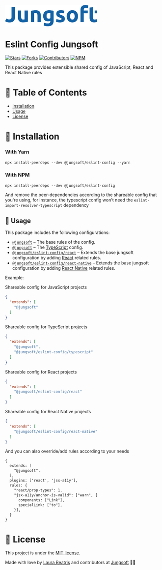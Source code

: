 <img src=".github/docs/logo.png" width="300px"/>

# Eslint Config Jungsoft

[![Stars](https://img.shields.io/github/stars/jungsoft/eslint-config?color=1661A5&style=flat-square)](https://github.com/jungsoft/eslint-config/stargazers)
[![Forks](https://img.shields.io/github/forks/jungsoft/eslint-config?color=%231661A5&style=flat-square)](https://github.com/jungsoft/eslint-config/network/members)
[![Contributors](https://img.shields.io/github/contributors/jungsoft/eslint-config?color=1661A5&style=flat-square)](https://github.com/jungsoft/eslint-config/graphs/contributors)
[![NPM](https://img.shields.io/npm/v/@jungsoft/eslint-config?color=1661A5&style=flat-square)](https://www.npmjs.com/package/@jungsoft/eslint-config)

This package provides extensible shared config of JavaScript, React and React Native rules

# :pushpin: Table of Contents

* [Installation](#construction_worker-installation)
* [Usage](#pushpin-usage)
* [License](#closed_book-license)

# :construction_worker: Installation

### With Yarn

```
npx install-peerdeps --dev @jungsoft/eslint-config --yarn
```

### With NPM
```
npx install-peerdeps --dev @jungsoft/eslint-config
```

And remove the peer-dependencies according to the shareable config that you're using, for instance, the typescript config won't need the ``eslint-import-resolver-typescript`` dependency

## :pushpin: Usage

This package includes the following configurations:

* [`@jungsoft`](./configurations/main.js) – The base rules of the config.
* [`@jungsoft`](./configurations/typescript.js) – The [TypeScript](https://www.typescriptlang.org/) config.
* [`@jungsoft/eslint-config/react`](./configurations/react.js) – Extends the base jungsoft configuration by adding [React](https://facebook.github.io/react/) related rules.
* [`@jungsoft/eslint-config/react-native`](./configurations/react-native.js) – Extends the base jungsoft configuration by adding [React Native](https://reactnative.dev/) related rules.

Example:

Shareable config for JavaScript projects
```json
{
  "extends": [
    "@jungsoft"
  ]
}
```

Shareable config for TypeScript projects
```json
{
  "extends": [
    "@jungsoft",
    "@jungsoft/eslint-config/typescript"
  ]
}
```

Shareable config for React projects
```json
{
  "extends": [
    "@jungsoft/eslint-config/react"
  ]
}
```

Shareable config for React Native projects
```json
{
  "extends": [
    "@jungsoft/eslint-config/react-native"
  ]
}
```

And you can also override/add rules according to your needs

```
{
  extends: [
    "@jungsoft",
  ],
  plugins: ['react', 'jsx-a11y'],
  rules: {
    "react/prop-types": 1,
    "jsx-a11y/anchor-is-valid": ["warn", {
      components: ["Link"],
      specialLink: ["to"],
    }],
  }
}
```

# :closed_book: License

This project is under the [MIT license](https://github.com/jungsoft/eslint-config/master/LICENSE).

Made with love by [Laura Beatris](https://github.com/LauraBeatris) and contributors at [Jungsoft](https://jungsoft.io/) 💜🚀
